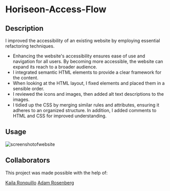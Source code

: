 # Horiseon-Access-Flow

## Description

I improved the accessibility of an existing website by employing essential refactoring techniques.
- Enhancing the website's accessibility ensures ease of use and navigation for all users. By becoming more accessible, the website can expand its reach to a broader audience.
- I integrated semantic HTML elements to provide a clear framework for the content.
- When looking at the HTML layout, I fixed elements and placed them in a sensible order.
- I reviewed the icons and images, then added alt text descriptions to the images.
- I tidied up the CSS by merging similar rules and attributes, ensuring it adheres to an organized structure. In addition, I added comments to HTML and CSS for improved understanding.

## Usage

![screenshotofwebsite](./assets/images/screenshot-of-website.png)

## Collaborators

This project was made possible with the help of:

[Kaila Ronquillo](https://github.com/girlnotfound)
[Adam Rosenberg](https://github.com/AcoderRose)